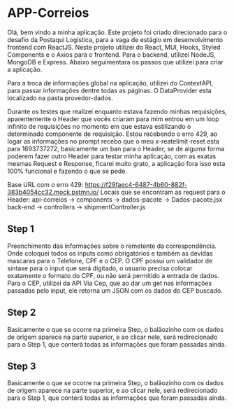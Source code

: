 # APP-Correios

Olá, bem vindo a minha aplicação. Este projeto foi criado direcionado para o desafio da Postaqui Logística, para a vaga de estágio em desenvolvimento frontend com ReactJS. Neste projeto utilizei do React, MUI, Hooks, Styled Components e o Axios para o frontend.
Para o backend, utilizei NodeJS, MongoDB e Express. Abaixo seguimentara os passos que utilizei para criar a aplicação.

Para a troca de informações global na aplicação, utilizei do ContextAPI, para passar informações dentre todas as páginas. O DataProvider esta localizado na pasta provedor-dados.

Durante os testes que realizei enquanto estava fazendo minhas requisições, aparentemente o Header que vocês criaram para mim entrou em um loop infinito de requisições no momento em que estava estilizando o determinado componente de requisição.
Estou recebendo o erro 429, ao logar as informações no prompt recebo que o meu x-reatelimit-reset esta para 1693737272, basicamente um ban para o Header, se de alguma forma poderem fazer outro Header para testar minha aplicação, com as exatas mesmas Request 
e Response, ficarei muito grato, a aplicação fora isso esta 100% funcional e fazendo o que se pede.

Base URL com o erro  429: https://f29faec4-6487-4b60-882f-383b4054cc32.mock.pstmn.io/
Locais que se encontram as request para o Header:
  api-correios -> components -> dados-pacote -> Dados-pacote.jsx
  back-end -> controllers -> shipmentController.js

Step 1
------------------------------------------------------------------
Preenchimento das informações sobre o remetente da correspondência. Onde coloquei todos os inputs como obrigatórios e também as devidas mascaras para o Telefone, CPF e o CEP. O CPF possui um validador de sintaxe para o input que será digitado,
o usuario precisa colocar exatamente o formato do CPF, ou não será permitido a entrada de dados. Para o CEP, utilizei da API Via Cep, que ao dar um get nas informações passadas pelo input, ele retorna um JSON com os dados do CEP buscado.

Step 2
------------------------------------------------------------------
Basicamente o que se ocorre na primeira Step, o balãozinho com os dados de origem aparece na parte superior, e ao clicar nele, será redirecionado para o Step 1, que conterá todas as informações que foram passadas ainda.

Step 3
------------------------------------------------------------------
Basicamente o que se ocorre na primeira Step, o balãozinho com os dados de origem aparece na parte superior, e ao clicar nele, será redirecionado para o Step 1, que conterá todas as informações que foram passadas ainda.




